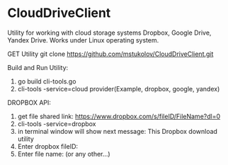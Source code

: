 # CloudDriveClient

Utility for working with cloud storage systems Dropbox, Google Drive, Yandex Drive. Works under Linux operating system. 

GET Utility
git clone https://github.com/mstukolov/CloudDriveClient.git

Build and Run Utility:
1. go build cli-tools.go
2. cli-tools -service=cloud provider(Example, dropbox, google, yandex)
  
DROPBOX API:
1. get file shared link:
https://www.dropbox.com/s/fileID/FileName?dl=0
1. cli-tools -service=dropbox
2. in terminal window will show next message: This Dropbox download utility
3. Enter dropbox fileID: <fileID>
4. Enter file name: <file name>(or any other...)
